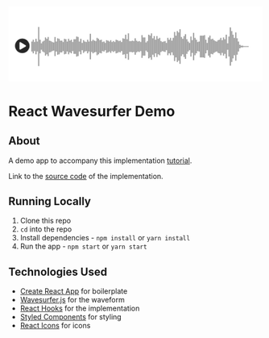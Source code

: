 ![waveform](./screenshot.png)

# React Wavesurfer Demo

## About

A demo app to accompany this implementation [tutorial](https://andreidobrinski.com/blog/implementing-an-audio-waveform-with-react-hooks-and-wavesurferjs/).

Link to the [source code](https://github.com/andreidobrinski/react-wavesurfer-demo/blob/master/src/waveform.js) of the implementation.

## Running Locally

1. Clone this repo
2. `cd` into the repo
3. Install dependencies - `npm install` or `yarn install`
4. Run the app - `npm start` or `yarn start`

## Technologies Used

- [Create React App](https://facebook.github.io/create-react-app/docs/getting-started) for boilerplate
- [Wavesurfer.js](https://wavesurfer-js.org/docs/) for the waveform
- [React Hooks](https://reactjs.org/docs/hooks-intro.html) for the implementation
- [Styled Components](https://styled-components.com) for styling
- [React Icons](https://react-icons.github.io/react-icons/) for icons
